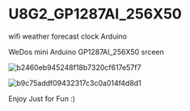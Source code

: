 # U8G2_GP1287AI_256X50
wifi weather forecast clock Arduino


WeDos mini Arduino
GP1287AI_256X50 srceen



![b2460eb945248f18b7320cf617e57f7](https://github.com/realplayer2009/U8G2_GP1287AI_256X50/assets/106065395/50876882-00bc-4349-a70d-68ee01fcfd8e)

![b9c75addf09432317c3c0a014f4d8d1](https://github.com/realplayer2009/U8G2_GP1287AI_256X50/assets/106065395/e313d70f-081c-45e4-8ba1-34f572eaecdf)





Enjoy Just for Fun :)


